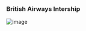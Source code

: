 ### British Airways Intership 
![image](https://github.com/JOCRZ/BritishAirways-Intership/assets/102395357/5a1ec449-0136-49f7-8fa3-db957848aaa1)
